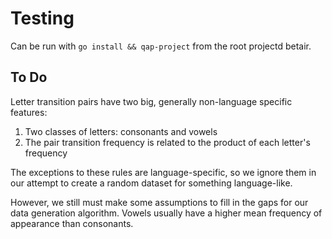# Testing

Can be run with `go install && qap-project` from the root projectd betair.

## To Do

Letter transition pairs have two big, generally non-language specific features:

1. Two classes of letters: consonants and vowels
1. The pair transition frequency is related to the product of each letter's frequency

The exceptions to these rules are language-specific, so we ignore them in our attempt to create a random dataset for something language-like.

However, we still must make some assumptions to fill in the gaps for our data generation algorithm. Vowels usually have a higher mean frequency of appearance than 
consonants. 
